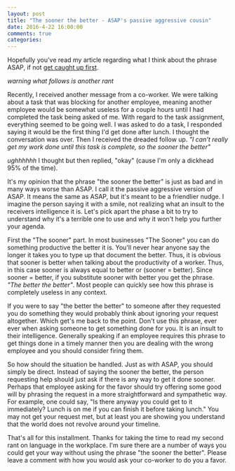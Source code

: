 ```yaml
---
layout: post
title: "The sooner the better - ASAP's passive aggressive cousin"
date: 2016-4-22 16:00:00
comments: true
categories: 
---
```


Hopefully you've read my article regarding what I think about the phrase ASAP, if not [get caught up first](http://www.jefferydurand.com/leadership/management/philosophy/2015/12/16/asap-is-toxic-avoid-it-as-soon-as-possible.html).

*warning what follows is another rant*

Recently, I received another message from a co-worker. We were talking about a task that was blocking for another employee, meaning another employee would be somewhat useless for a couple hours until I had completed the task being asked of me.  With regard to the task assignment, everything seemed to be going well. I was asked to do a task, I responded saying it would be the first thing I'd get done after lunch.  I thought the conversation was over.  Then I received the dreaded follow up.  *"I can't really get my work done until this task is complete, so the sooner the better"*

*ughhhhhh* I thought but then replied, "okay" (cause I'm only a dickhead 95% of the time).

It's my opinion that the phrase "the sooner the better" is just as bad and in many ways worse than ASAP.  I call it the passive aggressive version of ASAP.  It means the same as ASAP, but it's meant to be a friendlier nudge.  I imagine the person saying it with a smile, not realizing what an insult to the receivers intelligence it is.  Let's pick apart the phase a bit to try to understand why it's a terrible one to use and why it won't help you further your agenda.

First the "The sooner" part.  In most businesses "The Sooner" you can do something productive the better it is.  You'll never hear anyone say the longer it takes you to type up that document the better.  Thus, it is obvious that sooner is better when talking about the productivity of a worker.  Thus, in this case sooner is always equal to better or (sooner = better).  Since sooner = better, if you substitute sooner with better you get the phrase.  *"The better the better"*.  Most people can quickly see how this phrase is completely useless in any context.  

If you were to say "the better the better" to someone after they requested you do something they would  probably think about ignoring your request altogether.  Which get's me back to the point.  Don't use this phrase, ever ever when asking someone to get something done for you.  It is an insult to their intelligence.  Generally speaking if an employee requires this phrase to get things done in a timely manner then you are dealing with the wrong employee and you should consider firing them.

So how should the situation be handled.  Just as with ASAP, you should simply be direct.  Instead of saying the sooner the better, the person requesting help should just ask if there is any way to get it done sooner.  Perhaps that employee asking for the favor should try offering some good will by phrasing the request in a more straightforward and sympathetic way.  For example, one could say, "Is there anyway you could get to it immediately? Lunch is on me if you can finish it before taking lunch."  You may not get your request met, but at least you are showing you understand that the world does not revolve around your timeline.  

That's all for this installment. Thanks for taking the time to read my second rant on language in the workplace.  I'm sure there are a number of ways you could get your way without using the phrase "the sooner the better".  Please leave a comment with how you would ask your co-worker to do you a favor.

